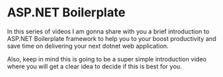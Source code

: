 # ASP.NET Boilerplate

In this series of videos I am gonna share with you a brief introduction to ASP.NET Boilerplate framework to help you to your boost productivity and save time on delivering your next dotnet web application.

Also, keep in mind this is going to be a super simple introduction video where you will get a clear idea to decide if this is best for you.
